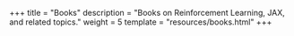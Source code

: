 +++
title = "Books"
description = "Books on Reinforcement Learning, JAX, and related topics."
weight = 5
template = "resources/books.html"
+++
